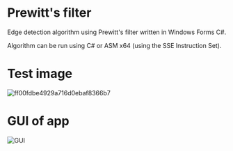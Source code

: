 # Prewitt's filter
Edge detection algorithm using Prewitt's filter written in Windows Forms C#.

Algorithm can be run using C# or ASM x64 (using the SSE Instruction Set).


# Test image
![ff00fdbe4929a716d0ebaf8366b7](https://user-images.githubusercontent.com/56163226/145205415-b9ef85ac-24f0-47bc-b3b8-07202112c530.jpg)


# GUI of app

![GUI](https://user-images.githubusercontent.com/56163226/149499138-ddf929f9-357e-4869-a148-e28e086b9653.png)
